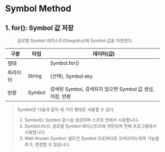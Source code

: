# Symbol Method

## 1. for(): Symbol 값 저장

> 글로벌 Symbol 레지스트리(registry)에 Symbol 값을 저장한다.

| 구분 | 타입 | 데이터(값) |
|------|-----|-----------|
| 형태 | | Symbol.for() |
| 파라미터 | String | (선택), Symbol eky |
| 반환 | Symbol | 검색된 Symbol, 검색되지 않으면 Symbol 값 생성, 저장, 반환 |

> Symbol은 다음과 같이 세 가지 형태로 사용할 수 있다.
> 1. Symbol(): Symbol 값ㅇ을 생성하며 스코프 안에서 사용합니다.
> 2. Symbol.for(): 글로벌 Symbol 레지스트리에 저장되며 전체 프로그램에서 사용합니다.
> 3. Well-Known Symbol: 빌트인 Symbol 프로퍼티로 오버라이드하여 기능을 추가, 변경할 수 있습니다.
